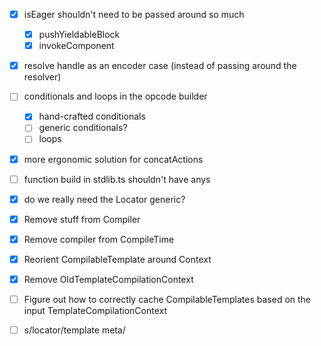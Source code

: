 - [x] isEager shouldn't need to be passed around so much
  - [x] pushYieldableBlock
  - [x] invokeComponent
- [x] resolve handle as an encoder case (instead of passing around the resolver)
- [ ] conditionals and loops in the opcode builder
  - [x] hand-crafted conditionals
  - [ ] generic conditionals?
  - [ ] loops
- [x] more ergonomic solution for concatActions
- [ ] function build in stdlib.ts shouldn't have anys
- [x] do we really need the Locator generic?

- [x] Remove stuff from Compiler
- [x] Remove compiler from CompileTime
- [x] Reorient CompilableTemplate around Context
- [x] Remove OldTemplateCompilationContext
- [ ] Figure out how to correctly cache CompilableTemplates
      based on the input TemplateCompilationContext
- [ ] s/locator/template meta/
